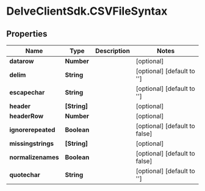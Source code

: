 # DelveClientSdk.CSVFileSyntax

## Properties

Name | Type | Description | Notes
------------ | ------------- | ------------- | -------------
**datarow** | **Number** |  | [optional] 
**delim** | **String** |  | [optional] [default to &#39;&#39;]
**escapechar** | **String** |  | [optional] [default to &#39;&#39;]
**header** | **[String]** |  | [optional] 
**headerRow** | **Number** |  | [optional] 
**ignorerepeated** | **Boolean** |  | [optional] [default to false]
**missingstrings** | **[String]** |  | [optional] 
**normalizenames** | **Boolean** |  | [optional] [default to false]
**quotechar** | **String** |  | [optional] [default to &#39;&#39;]


